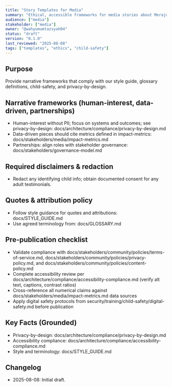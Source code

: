 ```yaml
---
title: "Story Templates for Media"
summary: "Ethical, accessible frameworks for media stories about MerajutASA."
audience: ["media"]
stakeholder: ["media"]
owner: "@wahyumumtazsyah04"
status: "draft"
version: "0.1.0"
last_reviewed: "2025-08-08"
tags: ["templates", "ethics", "child-safety"]
---
```


## Purpose
Provide narrative frameworks that comply with our style guide, glossary definitions, child-safety, and privacy-by-design.

## Narrative frameworks (human-interest, data-driven, partnerships)
- Human-interest without PII; focus on systems and outcomes; see privacy-by-design: docs/architecture/compliance/privacy-by-design.md
- Data-driven pieces should cite metrics defined in impact-metrics: docs/stakeholders/media/impact-metrics.md
- Partnerships: align roles with stakeholder governance: docs/stakeholders/governance-model.md

## Required disclaimers & redaction
- Redact any identifying child info; obtain documented consent for any adult testimonials.

## Quotes & attribution policy
- Follow style guidance for quotes and attributions: docs/STYLE_GUIDE.md
- Use agreed terminology from: docs/GLOSSARY.md

## Pre-publication checklist
- Validate compliance with docs/stakeholders/community/policies/terms-of-service.md, docs/stakeholders/community/policies/privacy-policy.md, and docs/stakeholders/community/policies/content-policy.md
- Complete accessibility review per docs/architecture/compliance/accessibility-compliance.md (verify alt text, captions, contrast ratios)
- Cross-reference all numerical claims against docs/stakeholders/media/impact-metrics.md data sources
- Apply digital safety protocols from security/training/child-safety/digital-safety.md before publication
 
## Key Facts (Grounded)
- Privacy-by-design: docs/architecture/compliance/privacy-by-design.md
- Accessibility compliance: docs/architecture/compliance/accessibility-compliance.md
- Style and terminology: docs/STYLE_GUIDE.md

## Changelog
- 2025-08-08: Initial draft.
